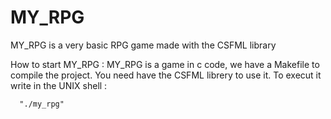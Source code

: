 # MY_RPG
MY_RPG is a very basic RPG game made with the CSFML library

How to start MY_RPG :
MY_RPG is a game in c code, we have a Makefile to compile the project.
You need have the CSFML librery to use it.
To execut it write in the UNIX shell :

      "./my_rpg"

